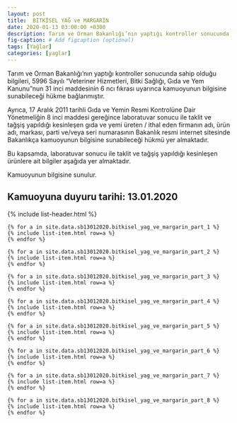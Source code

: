 ```yaml
---
layout: post
title:  BİTKİSEL YAĞ ve MARGARİN
date: 2020-01-13 03:00:00 +0300
description: Tarım ve Orman Bakanlığı’nın yaptığı kontroller sonucunda sahip olduğu bilgileri, 5996 Sayılı “Veteriner Hizmetleri, Bitki Sağlığı, Gıda ve Yem Kanunu”nun 31 inci maddesinin 6 ncı fıkrası uyarınca kamuoyunun bilgisine sunabileceği hükme bağlanmıştır.
fig-caption: # Add figcaption (optional)
tags: [Yağlar]
categories: [yaglar]
---
```


Tarım ve Orman Bakanlığı’nın yaptığı kontroller sonucunda sahip olduğu bilgileri, 5996 Sayılı “Veteriner Hizmetleri, Bitki Sağlığı, Gıda ve Yem Kanunu”nun 31 inci maddesinin 6 ncı fıkrası uyarınca kamuoyunun bilgisine sunabileceği hükme bağlanmıştır.

Ayrıca, 17 Aralık 2011 tarihli Gıda ve Yemin Resmi Kontrolüne Dair Yönetmeliğin 8 inci maddesi gereğince laboratuvar sonucu ile taklit ve tağşiş yapıldığı kesinleşen gıda ve yemi üreten / ithal eden firmanın adı, ürün adı, markası, parti ve/veya seri numarasının Bakanlık resmi internet sitesinde Bakanlıkça kamuoyunun bilgisine sunabileceği hükmü yer almaktadır.

Bu kapsamda, laboratuvar sonucu ile taklit ve tağşiş yapıldığı kesinleşen ürünlere ait bilgiler aşağıda yer almaktadır.

Kamuoyunun bilgisine sunulur.

<h2>Kamuoyuna duyuru tarihi: 13.01.2020</h2>

<div class="container">
    {% include list-header.html %}

    {% for a in site.data.sb13012020.bitkisel_yag_ve_margarin_part_1 %}
    {% include list-item.html row=a %}
    {% endfor %}

    {% for a in site.data.sb13012020.bitkisel_yag_ve_margarin_part_2 %}
    {% include list-item.html row=a %}
    {% endfor %}

    {% for a in site.data.sb13012020.bitkisel_yag_ve_margarin_part_3 %}
    {% include list-item.html row=a %}
    {% endfor %}

    {% for a in site.data.sb13012020.bitkisel_yag_ve_margarin_part_4 %}
    {% include list-item.html row=a %}
    {% endfor %}

    {% for a in site.data.sb13012020.bitkisel_yag_ve_margarin_part_5 %}
    {% include list-item.html row=a %}
    {% endfor %}

    {% for a in site.data.sb13012020.bitkisel_yag_ve_margarin_part_6 %}
    {% include list-item.html row=a %}
    {% endfor %}

    {% for a in site.data.sb13012020.bitkisel_yag_ve_margarin_part_7 %}
    {% include list-item.html row=a %}
    {% endfor %}

    {% for a in site.data.sb13012020.bitkisel_yag_ve_margarin_part_8 %}
    {% include list-item.html row=a %}
    {% endfor %}
</div>
 